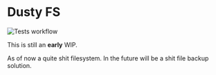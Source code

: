 # Dusty FS
![Tests workflow](https://github.com/github/docs/actions/workflows/tests.yml/badge.svg)


This is still an **early** WIP.

As of now a quite shit filesystem. In the future will be a shit file backup solution. 